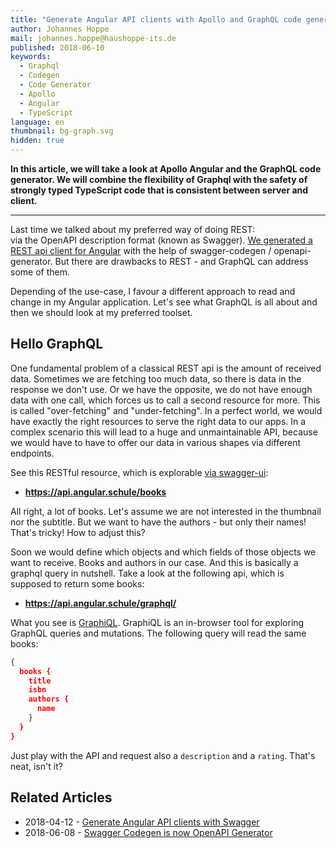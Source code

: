 ```yaml
---
title: "Generate Angular API clients with Apollo and GraphQL code generator"
author: Johannes Hoppe
mail: johannes.hoppe@haushoppe-its.de
published: 2018-06-10
keywords:
  - Graphql
  - Codegen
  - Code Generator
  - Apollo
  - Angular
  - TypeScript
language: en
thumbnail: bg-graph.svg
hidden: true
---
```


**In this article, we will take a look at Apollo Angular and the GraphQL code generator. We will combine the flexibility of Graphql with the safety of strongly typed TypeScript code that is consistent between server and client.**

<hr>

Last time we talked about my preferred way of doing REST:  
via the OpenAPI description format (known as Swagger).
[We generated a REST api client for Angular](/blog/2018-04-swagger-codegen) with the help of swagger-codegen / openapi-generator. But there are drawbacks to REST - and GraphQL can address some of them.

Depending of the use-case, I favour a different approach to read and change in my Angular application. Let's see what GraphQL is all about and then we should look at my preferred toolset.

## Hello GraphQL

One fundamental problem of a classical REST api is the amount of received data. Sometimes we are fetching too much data, so there is data in the response we don't use. Or we have the opposite, we do not have enough data with one call, which forces us to call a second resource for more. This is called "over-fetching" and "under-fetching". In a perfect world, we would have exactly the right resources to serve the right data to our apps. In a complex scenario this will lead to a huge and unmaintainable API, because we would have to have to offer our data in various shapes via different endpoints.

See this RESTful resource, which is explorable [via swagger-ui](https://api.angular.schule/swagger-ui/):

* __https://api.angular.schule/books__

All right, a lot of books. Let's assume we are not interested in the thumbnail nor the subtitle. But we want to have the authors - but only their names! That's tricky! How to adjust this?

Soon we would define which objects and which fields of those objects we want to receive. Books and authors in our case. And this is basically a graphql query in nutshell. Take a look at the following api, which is supposed to return some books:

* __https://api.angular.schule/graphql/__

What you see is [GraphiQL](https://github.com/graphql/graphiql). GraphiQL is an in-browser tool for exploring GraphQL queries and mutations. The following query will read the same books:

```json
{
  books {
    title
    isbn
    authors {
      name
    }
  }
}
```


Just play with the API and request also a `description` and a `rating`. That's neat, isn't it?

 

## Related Articles

* 2018-04-12 - [Generate Angular API clients with Swagger](/blog/2018-04-swagger-codegen)
* 2018-06-08 - [Swagger Codegen is now OpenAPI Generator](/blog/2018-06-swagger-codegen-is-now-openapi-generator)